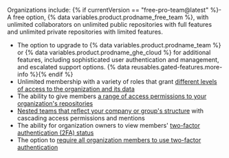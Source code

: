 Organizations include:
{% if currentVersion == "free-pro-team@latest" %}- A free option, {% data variables.product.prodname_free_team %}, with unlimited collaborators on unlimited public repositories with full features and unlimited private repositories with limited features.
- The option to upgrade to {% data variables.product.prodname_team %} or {% data variables.product.prodname_ghe_cloud %} for additional features, including sophisticated user authentication and management, and escalated support options. {% data reusables.gated-features.more-info %}{% endif %}
- Unlimited membership with a variety of roles that grant [different levels of access to the organization and its data](/articles/permission-levels-for-an-organization)
- The ability to give members [a range of access permissions to your organization's repositories](/articles/repository-permission-levels-for-an-organization)
- [Nested teams that reflect your company or group's structure](/articles/about-teams) with cascading access permissions and mentions
- The ability for organization owners to view members' [two-factor authentication (2FA) status](/articles/about-two-factor-authentication)
- The option to [require all organization members to use two-factor authentication](/articles/requiring-two-factor-authentication-in-your-organization)
